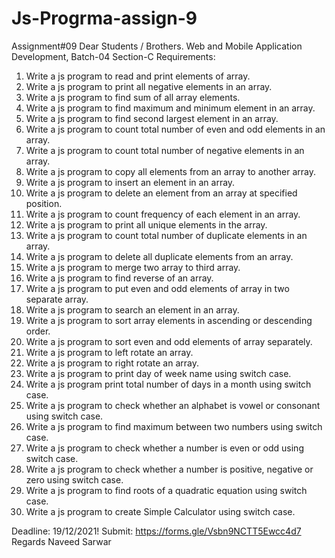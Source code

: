 # Js-Progrma-assign-9
Assignment#09
Dear Students / Brothers.
Web and Mobile Application Development, Batch-04 Section-C
Requirements:
1. Write a js program to read and print elements of array.
2. Write a js program to print all negative elements in an array.
3. Write a js program to find sum of all array elements. 
4. Write a js program to find maximum and minimum element in an array.
5. Write a js program to find second largest element in an array.
6. Write a js program to count total number of even and odd elements in an array.
7. Write a js program to count total number of negative elements in an array.
8. Write a js program to copy all elements from an array to another array.
9. Write a js program to insert an element in an array.
10. Write a js program to delete an element from an array at specified position.
11. Write a js program to count frequency of each element in an array.
12. Write a js program to print all unique elements in the array.
13. Write a js program to count total number of duplicate elements in an array.
14. Write a js program to delete all duplicate elements from an array.
15. Write a js program to merge two array to third array.
16. Write a js program to find reverse of an array.
17. Write a js program to put even and odd elements of array in two separate array.
18. Write a js program to search an element in an array.
19. Write a js program to sort array elements in ascending or descending order.
20. Write a js program to sort even and odd elements of array separately.
21. Write a js program to left rotate an array.
22. Write a js program to right rotate an array.
23. Write a js program to print day of week name using switch case.
24. Write a js program print total number of days in a month using switch case.
25. Write a js program to check whether an alphabet is vowel or consonant using switch case.
26. Write a js program to find maximum between two numbers using switch case.
27. Write a js program to check whether a number is even or odd using switch case.
28. Write a js program to check whether a number is positive, negative or zero using switch case.
29. Write a js program to find roots of a quadratic equation using switch case.
30. Write a js program to create Simple Calculator using switch case.

Deadline: 19/12/2021!
Submit: https://forms.gle/Vsbn9NCTT5Ewcc4d7
Regards
Naveed Sarwar
